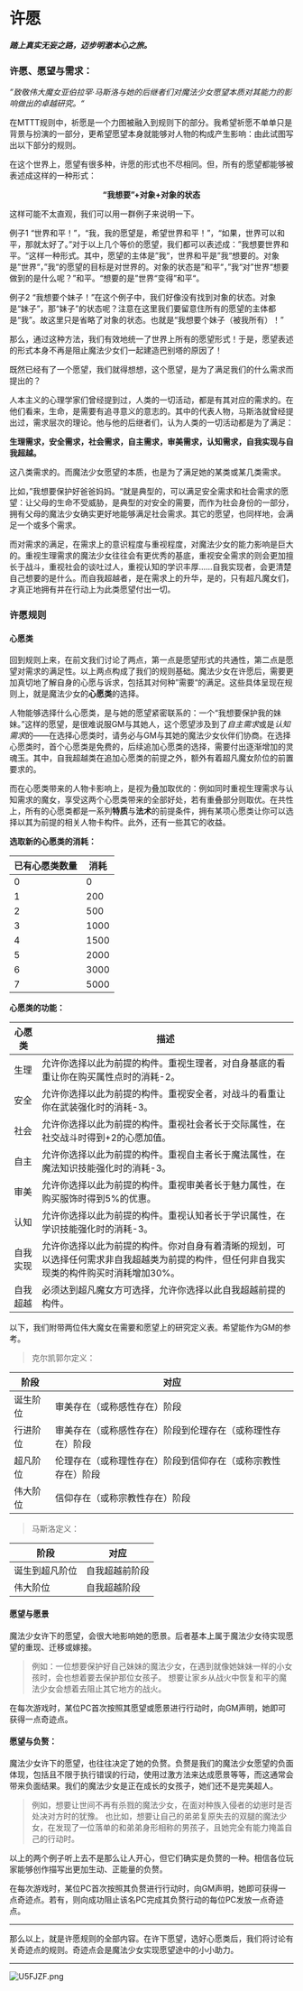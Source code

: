 # 许愿

***踏上真实无妄之路，迈步明澈本心之旅。***

### 许愿、愿望与需求：

​*”致敬伟大魔女亚伯拉罕·马斯洛与她的后继者们对魔法少女愿望本质对其能力的影响做出的卓越研究。“*

​在MTTT规则中，祈愿是一个力图被融入到规则下的部分。我希望祈愿不单单只是背景与扮演的一部分，更希望愿望本身就能够对人物的构成产生影响：由此试图写出以下部分的规则。

​在这个世界上，愿望有很多种，许愿的形式也不尽相同。但，所有的愿望都能够被表述成这样的一种形式：

<center><strong>“我想要”+对象+对象的状态</center></strong>

这样可能不太直观，我们可以用一群例子来说明一下。

例子1 “世界和平！”，“我，我的愿望是，希望世界和平！”，“如果，世界可以和平，那就太好了。”对于以上几个等价的愿望，我们都可以表述成：”我想要世界和平。“这样一种形式。其中，愿望的主体是”我“，世界和平是”我“想要的。对象是”世界“，”我“的愿望的目标是对世界的。对象的状态是”和平“，”我“对”世界“想要做到的是什么呢？”和平。“想要的是”世界“变得”和平“。

​例子2 “我想要个妹子！”在这个例子中，我们好像没有找到对象的状态。对象是“妹子”，那“妹子”的状态呢？注意在这里我们要留意住所有的愿望的主体都是“我”。故这里只是省略了对象的状态。也就是“我想要个妹子（被我所有）！”

​那么，通过这种方法，我们有效地统一了世界上所有的愿望形式！于是，愿望表述的形式本身不再是阻止魔法少女们一起建造巴别塔的原因了！

​既然已经有了一个愿望，我们就得想想，这个愿望，是为了满足我们的什么需求而提出的？

​人本主义的心理学家们曾经提到过，人类的一切活动，都是有其对应的需求的。在他们看来，生命，是需要有追寻意义的意志的。其中的代表人物，马斯洛就曾经提出过，需求层次的理论。他与他的后继者们，认为人类的一切活动都是为了满足：

​**生理需求，安全需求，社会需求，自主需求，审美需求，认知需求，自我实现与自我超越。**

这八类需求的。而魔法少女愿望的本质，也是为了满足她的某类或某几类需求。

​比如，”我想要保护好爸爸妈妈。“就是典型的，可以满足安全需求和社会需求的愿望：让父母的生命不受威胁，是典型的对安全的需要，而作为社会身份的一部分，拥有父母的魔法少女确实更好地能够满足社会需求。其它的愿望，也同样地，会满足一个或多个需求。

​而对需求的满足，在需求上的意识程度与重视程度，对魔法少女的能力影响是巨大的。重视生理需求的魔法少女往往会有更优秀的基底，重视安全需求的则会更加擅长于战斗，重视社会的谈吐过人，重视认知的学识丰厚……自我实现者，会更清楚自己想要的是什么。而自我超越者，是在需求上的升华，是的，只有超凡魔女们，才真正地拥有并在行动上为此类愿望付出一切。

### 许愿规则

#### 心愿类

​回到规则上来，在前文我们讨论了两点，第一点是愿望形式的共通性，第二点是愿望对需求的满足性。以上两点构成了我们的规则基础。魔法少女在许愿后，需要更加真切地了解自身的心愿与诉求，包括其对何种”需要“的满足。这些具体呈现在规则上，就是魔法少女的**心愿类**的选择。

​人物能够选择什么心愿类，是与她的愿望紧密联系的：一个“我想要保护我的妹妹。”这样的愿望，是很难说服GM与其她人，这个愿望涉及到了*自主需求*或是*认知需求*的——在选择心愿类时，请务必与GM与其她的魔法少女伙伴们协商。在选择心愿类时，首个心愿类是免费的，后续追加心愿类的选择，需要付出逐渐增加的灵魂玉。其中，自我超越类在追加心愿类的前提之外，额外有着超凡魔女阶位的前置要求的。

​而在心愿类带来的人物卡影响上，是视为叠加取优的：例如同时重视生理需求与认知需求的魔女，享受这两个心愿类带来的全部好处，若有重叠部分则取优。在共性上，所有的心愿类都是一系列**特质**与**法术**的前提条件，拥有某项心愿类让你可以选择以其为前提的相关人物卡构件。此外，还有一些其它的收益。


**选取新的心愿类的消耗：**

| 已有心愿类数量 | 消耗 |
| -------------- | ---- |
| 0              | 0    |
| 1              | 200  |
| 2              | 500  |
| 3              | 1000 |
| 4              | 1500 |
| 5              | 2000 |
| 6              | 3000 |
| 7              | 5000 |


**心愿类的功能：**

| 心愿类   | 描述                                                         |
| -------- | ------------------------------------------------------------ |
| 生理     | 允许你选择以此为前提的构件。重视生理者，对自身基底的看重让你在购买属性点时的消耗-2。 |
| 安全     | 允许你选择以此为前提的构件。重视安全者，对战斗的看重让你在武装强化时的消耗-3。 |
| 社会     | 允许你选择以此为前提的构件。重视社会者长于交际属性，在社交战斗时得到+2的心愿加值。 |
| 自主     | 允许你选择以此为前提的构件。重视自主者长于魔法属性，在魔法知识技能强化时的消耗-3。 |
| 审美     | 允许你选择以此为前提的构件。重视审美者长于魅力属性，在购买服饰时得到5%的优惠。 |
| 认知     | 允许你选择以此为前提的构件。重视认知者长于学识属性，在学识技能强化时的消耗-3。 |
| 自我实现 | 允许你选择以此为前提的构件。你对自身有着清晰的规划，可以选择任何需求非自我超越类为前提的构件，但任何非自我实现类的构件购买时消耗增加30%。 |
| 自我超越 | 必须达到超凡魔女方可选择，允许你选择以此自我超越前提的构件。                                 |

以下，我们附带两位伟大魔女在需要和愿望上的研究定义表。希望能作为GM的参考。

> 克尔凯郭尔定义：

| 阶段     | 对应                                                         |
| -------- | ------------------------------------------------------------ |
| 诞生阶位 | 审美存在（或称感性存在）阶段                                 |
| 行进阶位 | 审美存在（或称感性存在）阶段到伦理存在（或称理性存在）阶段   |
| 超凡阶位 | 伦理存在（或称理性存在）阶段到信仰存在（或称宗教性存在）阶段 |
| 伟大阶位 | 信仰存在（或称宗教性存在）阶段                               |

> 马斯洛定义：

| 阶段           | 对应           |
| -------------- | -------------- |
| 诞生到超凡阶位 | 自我超越前阶段 |
| 伟大阶位       | 自我超越阶段   |


#### 愿望与愿景

魔法少女许下的愿望，会很大地影响她的愿景。后者基本上属于魔法少女待实现愿望的重现、迁移或嫁接。

>例如：一位想要保护好自己妹妹的魔法少女，在遇到就像她妹妹一样的小女孩时，会也想着要去保护那位女孩子。
>想要让家乡从战火中恢复和平的魔法少女会想着去阻止其它地方的战火。

在每次游戏时，某位PC首次按照其愿望或愿景进行行动时，向GM声明，她即可获得一点奇迹点。

#### 愿望与负赘：

魔法少女许下的愿望，也往往决定了她的负赘。负赘是我们的魔法少女愿望的负面体现，包括且不限于执行错误的行动，使用过激方法来达成愿景等等，而这通常会带来负面结果。我们的魔法少女是正在成长的女孩子，她们还不是完美超人。

>例如，想要让世间不再有杀戮的魔法少女，在面对种族入侵者的幼崽时是否处决对方时的犹豫。
>也比如，想要让自己的弟弟复原失去的双腿的魔法少女，在发现了一位落单的和弟弟身形相称的男孩子，且她完全有能力掩盖自己的行动时。

以上的两个例子听上去不是那么让人开心，但它们确实是负赘的一种。相信各位玩家能够创作描写出更加生动、正能量的负赘。

在每次游戏时，某位PC首次按照其负赘进行行动时，向GM声明，她即可获得一点奇迹点。若有，则向成功阻止该名PC完成其负赘行动的每位PC发放一点奇迹点。

***

那么以上，就是许愿规则的全部内容。在许下愿望，选好心愿类后，我们将讨论有关奇迹点的规则。奇迹点会是魔法少女实现愿望途中的小小助力。

***

<img src="https://s1.ax1x.com/2020/07/20/U5FJZF.png" alt="U5FJZF.png" border="0" />


